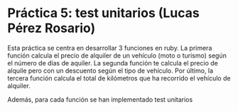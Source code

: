 # Práctica 5: test unitarios (Lucas Pérez Rosario)

Esta práctica se centra en desarrollar 3 funciones en ruby. 
La primera función calcula el precio de alquiler de un vehículo (moto o turismo) según el número de días de aquiler. La segunda función te calcula el precio de alquile pero con un descuento según el tipo de vehículo. Por último, la tercera función calcula el total de kilómetros que ha recorrido el vehículo de alquiler.

Además, para cada función se han implementado test unitarios
